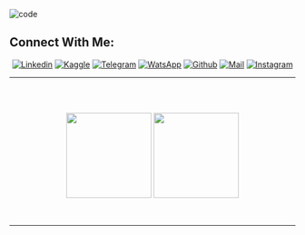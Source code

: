 ![code](https://github.com/PMikhail1681/PMikhail1681/assets/136488242/ca7f4693-2daa-4684-9d00-5bf5fe0e08e8)

<h2 align="left">Connect With Me:</h2>

<div align=center>

[![Linkedin](https://img.shields.io/badge/LinkedIn-0077B5?style=for-the-badge&logo=linkedin&logoColor=white)](https://www.linkedin.com/in/mikhail-p-b27907117/)
[![Kaggle](https://img.shields.io/badge/Kaggle-20BEFF?style=for-the-badge&logo=Kaggle&logoColor=white)](https://www.kaggle.com/mikhail1681)
[![Telegram](https://img.shields.io/badge/Telegram-2CA5E0?style=for-the-badge&logo=telegram&logoColor=white)](https://t.me/michael_1681)
[![WatsApp](https://img.shields.io/badge/WhatsApp-25D366?style=for-the-badge&logo=whatsapp&logoColor=white)](https://wa.me/79122539852)
[![Github](https://img.shields.io/badge/GitHub-100000?style=for-the-badge&logo=github&logoColor=white)](https://github.com/PMikhail1681)
[![Mail](https://img.shields.io/badge/Gmail-D14836?style=for-the-badge&logo=gmail&logoColor=white)](mailto:rakun1681@gmail.com)
[![Instagram](https://img.shields.io/badge/Instagram-E4405F?style=for-the-badge&logo=instagram&logoColor=white)](https://www.instagram.com/michael1681/)

</div>



-----


 <br>
 <br>
 <p align="center">
  <img height="150" src="https://github-readme-stats.vercel.app/api/top-langs/?username=PMikhail1681&layout=compact&hide=html&theme=dracula"/>
 
  
  <img height="150" src="https://github-readme-stats.vercel.app/api?username=PMikhail1681&count_private=true&show_icons=true&theme=dracula&include_all_commits=true"/>
  </P><br>
  
 
 
 
----------------






